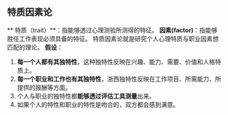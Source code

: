## 特质因素论
** 特质（trait）**：指能够透过心理测验所测得的特征。
**因素(factor)**：指能够胜任工作表现必须具备的特征。
特质因素论就是研究个人心理特质与职业因素想匹配的理论。
**假设**：
1. **每一个人都有其独特性**，这种独特性反映在兴趣、能力、需要、价值和人格特质上。
2. **每一个职业和工作也有其独特性**，浙西独特性反映在工作项目、所需能力、所提供的报酬等方面。
3. 个人与职业的独特性都**能够透过评估工具测量**出来。
4. 如果个人的特性和职业的特性是吻合的，双方都会感到满意。